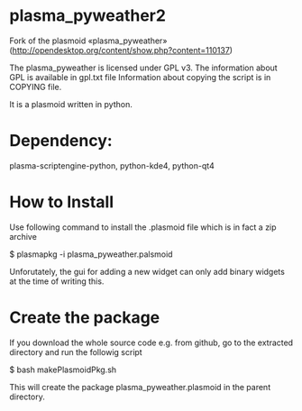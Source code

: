 plasma_pyweather2
=================

Fork of the plasmoid «plasma_pyweather» (http://opendesktop.org/content/show.php?content=110137)

The plasma_pyweather is licensed under GPL v3.
The information about GPL is available in gpl.txt file
Information about copying the script is in COPYING file.

It is a plasmoid written in python.

# Dependency: 
plasma-scriptengine-python, python-kde4, python-qt4

# How to Install

Use following command to install the .plasmoid file which is in fact a zip archive

$ plasmapkg -i plasma_pyweather.palsmoid

Unforutately, the gui for adding a new widget can only add binary widgets at the time of writing this.

# Create the package
If you download the whole source code e.g. from github, go to the extracted directory
and run the followig script

$ bash makePlasmoidPkg.sh

This will create the package plasma_pyweather.plasmoid in the parent directory.
